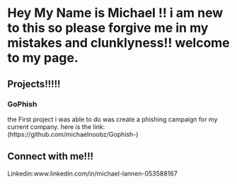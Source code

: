 <h1> Hey My Name is Michael !! i am new to this so please forgive me in my mistakes and clunklyness!! welcome to my page.</h1>
<h2> Projects!!!!!</h2>
<h3>GoPhish</h3>
<body> the First project i was able to do was create a phishing campaign for my current company. here is the link:(https://github.com/michaelnoobz/Gophish-)</body>
<h2>Connect with me!!!</h2>
<Body>Linkedin:www.linkedin.com/in/michael-lannen-053588167 </Body>
